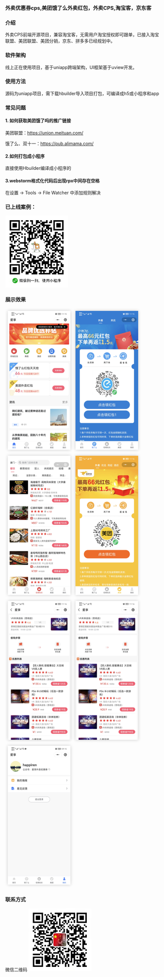 ### 外卖优惠券cps,美团饿了么外卖红包，外卖CPS,淘宝客，京东客

### 介绍
外卖CPS前端开源项目，兼容淘宝客，无需用户淘宝授权即可跟单，已接入淘宝联盟、美团联盟、美团分销，京东、拼多多已经规划中。

### 软件架构
线上正在使用项目，基于uniapp跨端架构，UI框架基于uview开发。

### 使用方法
源码为uniapp项目，需下载hbuilder导入项目打包，可编译成h5或小程序和app

### 常见问题
#### 1. 如何获取美团饿了吗的推广链接

美团联盟：https://union.meituan.com/

饿了么、双十一：https://pub.alimama.com/

#### 2.如何打包成小程序

直接使用Hbuilder编译成小程序的

#### 3.webstorm格式化代码后出现rpx中间存在空格
在设置 -> Tools -> File Watcher 中添加规则解决


### 已上线案例：
<img src="https://raw.githubusercontent.com/happiren/dx-coupon-cps/master/examples/aixiang-wechat.jpg" width="200"/>


### 展示效果

<img style="margin: 8px;box-shadow: 0px 0px 10px rgb(0 0 0 / 20%);border: 1px solid raba(0, 0, 0, 0.2);" src="https://raw.githubusercontent.com/happiren/dx-coupon-cps/master/examples/首页.jpg" width="200"/><img style="margin: 8px;box-shadow: 0px 0px 10px rgb(0 0 0 / 20%);border: 1px solid raba(0, 0, 0, 0.2);" src="https://raw.githubusercontent.com/happiren/dx-coupon-cps/master/examples/饿了么.jpg" width="200"/><img style="margin: 8px;box-shadow: 0px 0px 10px rgb(0 0 0 / 20%);border: 1px solid raba(0, 0, 0, 0.2);" src="https://raw.githubusercontent.com/happiren/dx-coupon-cps/master/examples/吃喝玩乐.jpg" width="200"/><img style="margin: 8px;box-shadow: 0px 0px 10px rgb(0 0 0 / 20%);border: 1px solid raba(0, 0, 0, 0.2);" src="https://raw.githubusercontent.com/happiren/dx-coupon-cps/master/examples/美团.jpg" width="200"/><img style="margin: 8px;box-shadow: 0px 0px 10px rgb(0 0 0 / 20%);border: 1px solid raba(0, 0, 0, 0.2);" src="https://raw.githubusercontent.com/happiren/dx-coupon-cps/master/examples/店铺.jpg" width="200"/><img style="margin: 8px;box-shadow: 0px 0px 10px rgb(0 0 0 / 20%);border: 1px solid raba(0, 0, 0, 0.2);" src="https://raw.githubusercontent.com/happiren/dx-coupon-cps/master/examples/店铺.jpg" width="200"/><img style="margin: 8px;box-shadow: 0px 0px 10px rgb(0 0 0 / 20%);border: 1px solid raba(0, 0, 0, 0.2);" src="https://raw.githubusercontent.com/happiren/dx-coupon-cps/master/examples/我的.jpg" width="200"/>

### 联系方式
微信二维码
<img src="https://raw.githubusercontent.com/happiren/dx-coupon-cps/master/examples/hap-wechat.jpg" width="200"/>


